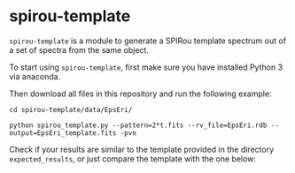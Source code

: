 # spirou-template

`spirou-template` is a module to generate a SPIRou template spectrum out of a set of spectra from the same object.

To start using `spirou-template`, first make sure you have installed Python 3 via anaconda.

Then download all files in this repository and run the following example:

```
cd spirou-template/data/EpsEri/

python spirou_template.py --pattern=2*t.fits --rv_file=EpsEri.rdb --output=EpsEri_template.fits -pvn

```

Check if your results are similar to the template provided in the directory `expected_results`, or just compare the template with the one below:
